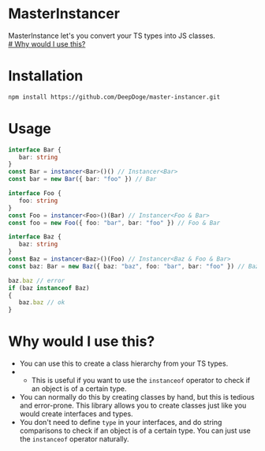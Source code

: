 # MasterInstancer
MasterInstance let's you convert your TS types into JS classes.<br />
[# Why would I use this?](#why-would-i-use-this)

# Installation
```bash
npm install https://github.com/DeepDoge/master-instancer.git
```

# Usage
```ts
interface Bar {
   bar: string
}
const Bar = instancer<Bar>()() // Instancer<Bar>
const bar = new Bar({ bar: "foo" }) // Bar

interface Foo {
   foo: string
}
const Foo = instancer<Foo>()(Bar) // Instancer<Foo & Bar>
const foo = new Foo({ foo: "bar", bar: "foo" }) // Foo & Bar

interface Baz {
   baz: string
}
const Baz = instancer<Baz>()(Foo) // Instancer<Baz & Foo & Bar>
const baz: Bar = new Baz({ baz: "baz", foo: "bar", bar: "foo" }) // Baz & Foo & Bar

baz.baz // error
if (baz instanceof Baz)
{
   baz.baz // ok
}
```

# Why would I use this?
- You can use this to create a class hierarchy from your TS types. 
- - This is useful if you want to use the `instanceof` operator to check if an object is of a certain type.
- You can normally do this by creating classes by hand, but this is tedious and error-prone. This library allows you to create classes just like you would create interfaces and types.
- You don't need to define `type` in your interfaces, and do string comparisons to check if an object is of a certain type. You can just use the `instanceof` operator naturally.
